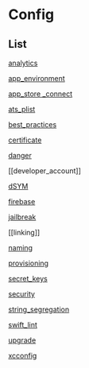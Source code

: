 # Config


## List

[analytics](analytics.md)

[app_environment](app_environment.md)

[app_store _connect](app_store%20_connect.md)

[ats_plist](ats_plist.md)

[best_practices](best_practices.md)

[certificate](certificate.md)

[danger](danger.md)

[[developer_account]]

[dSYM](dSYM.md)

[firebase](firebase.md)

[jailbreak](ios/config/jailbreak.md)

[[linking]]

[naming](naming.md)

[provisioning](provisioning.md)

[secret_keys](secret_keys.md)

[security](security.md)

[string_segregation](string_segregation.md)

[swift_lint](swift_lint.md)

[upgrade](ios/config/upgrade.md)

[xcconfig](xcconfig.md)


